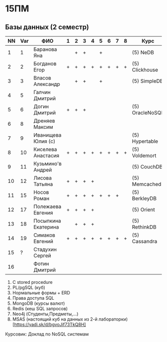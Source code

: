 # 15ПМ
## Базы данных (2 семестр)

| NN  | Var | ФИО                   | 1   | 2   | 3   | 4   | 5   | 6   | 7   |  8  | Курс            | Zachet   |
| --- | --- | --------------------- | --- | --- | --- | --- | --- | --- | --- | --- | --------------- | -------- |
| 1   | 1   | Баранова Яна          |     | +   | +   |     | +   |     |     |     | (5) NeDB        |          |
| 2   | 2   | Богданов Егор         | +   | +   | +   | +   | +   | +   | +   | +   | (5) Clickhouse  | +        |
| 3   | 3   | Власов Александр      |     | +   | +   |     | +   |     |     |     | (5) SimpleDB    |          |
| 4   | 5   | Галчин Дмитрий        |     |     |     |     |     |     |     |     |                 |          |
| 5   | 6   | Догин Дмитрий         | +   | +   | +   |     |     |     |     |     | (5) OracleNoSQL |          |
| 6   | 8   | Дреняев Максим        |     |     |     |     |     |     |     |     |                 |          |
| 7   | 9   | Иванищева Юлия (с)    |     |     |     |     |     |     |     |     | (5) Hypertable  |          |
| 8   | 10  | Киселева Анастасия    | +   | +   | +   | +   | +   | +   | +   | +   | (5) Voldemort   | +        |
| 9   | 11  | Кузьмино'в Андрей     |     |     |     |     |     |     |     |     | (5) CouchDB     |          |
| 10  | 12  | Лисова Татьяна        | +   | +   | +   | +   |     |     |     |     | (5) Memcached   |          |
| 11  | 15  | Носов Роман           | +   | +   | +   | +   | +   | +   | +   |     | (5) BerkleyDB   |          |
| 12  | 17  | Полежаева Евгения     | +   | +   | +   | +   |     |     |     |     | (5) Orient      |          |
| 13  | 18  | Посыпкина Екатерина   |     | +   | +   | +   |     |     |     |     | (5) RethinkDB   |          |
| 14  | 19  | Симаков Евгений       | +   | +   | +   | +   | +   | +   | +   | +   | (5) Cassandra   | +        |
| 15  | ?   | Стадухин Сергей       |     |     |     |     |     |     |     |     |                 |          |
| 16  |     | Фотин Дмитрий         |     |     |     |     |     |     |     |     |                 |          |

1. C stored procedure
2. PL/pgSQL (куб)
3. Нормальные формы + ERD
4. Права доступа SQL
5. MongoDB (курсы валют)
6. Redis (кеш SQL запросов)
7. Neo4j (Студенты,Предметы,...)
8. MSAS (настоящий куб на данных из 2-й лабораторки) [https://yadi.sk/d/bgvoJif73TkQ8H]

Курсовик: Доклад по NoSQL системам
